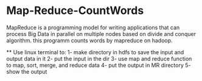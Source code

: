 # Map-Reduce-CountWords

MapReduce is a programming model for writing applications that can process Big Data in parallel on multiple nodes based on divide and conquer algorithm.
this programm counts words by mapreduce on hadoop.

** Use linux terminal to:
       1- make directory in hdfs to save the input and output data in it 
       2- put the input in the dir 
       3- use map and reduce function to map, sort, merge, and reduce data
       4- put the output in MR directory
       5- show the output
